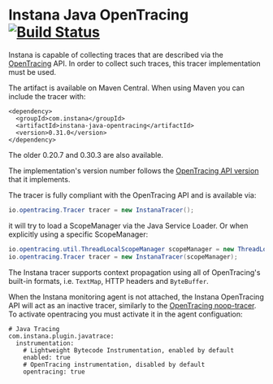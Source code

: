 # Instana Java OpenTracing&nbsp; [![Build Status](https://travis-ci.org/instana/instana-java-opentracing.svg?branch=master)](https://travis-ci.org/instana/instana-java-opentracing)

Instana is capable of collecting traces that are described via the [OpenTracing](http://opentracing.io) API. In order to collect such traces, this tracer implementation must be used.

The artifact is available on Maven Central. When using Maven you can include the tracer with:

```
<dependency>
  <groupId>com.instana</groupId>
  <artifactId>instana-java-opentracing</artifactId>
  <version>0.31.0</version>
</dependency>
```

The older 0.20.7 and 0.30.3 are also available.

The implementation's version number follows the [OpenTracing API version](https://github.com/opentracing/opentracing-java) that it implements.


The tracer is fully compliant with the OpenTracing API and is available via:

```java
io.opentracing.Tracer tracer = new InstanaTracer();
```
it will try to load a ScopeManager via the Java Service Loader.
Or when explicitly using a specific ScopeManager:

```java
io.opentracing.util.ThreadLocalScopeManager scopeManager = new ThreadLocalScopeManager();
io.opentracing.Tracer tracer = new InstanaTracer(scopeManager);
```

The Instana tracer supports context propagation using all of OpenTracing's built-in formats, i.e. `TextMap`, HTTP headers and `ByteBuffer`.

When the Instana monitoring agent is not attached, the Instana OpenTracing API will act as an inactive tracer, similarly to the [OpenTracing noop-tracer](https://github.com/opentracing/opentracing-java/tree/master/opentracing-noop). To activate opentracing you must activate it in the agent configuation:

```
# Java Tracing
com.instana.plugin.javatrace:
  instrumentation:
    # Lightweight Bytecode Instrumentation, enabled by default
    enabled: true
    # OpenTracing instrumentation, disabled by default
    opentracing: true
```
